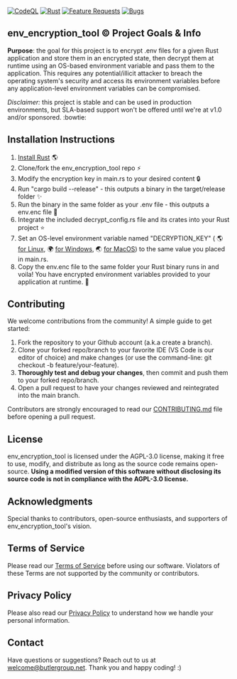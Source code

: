 [![CodeQL](https://github.com/butlergroup/env_encryption_tool/actions/workflows/github-code-scanning/codeql/badge.svg)](https://github.com/butlergroup/env_encryption_tool/actions/workflows/github-code-scanning/codeql)
[![Rust](https://github.com/butlergroup/env_encryption_tool/actions/workflows/rust.yml/badge.svg)](https://github.com/butlergroup/env_encryption_tool/actions/workflows/rust.yml)
[![Feature Requests](https://img.shields.io/github/issues/butlergroup/env_encryption_tool/feature-request.svg)](https://github.com/butlergroup/env_encryption_tool/issues?q=is%3Aopen+is%3Aissue+label%3Aenhancement)
[![Bugs](https://img.shields.io/github/issues/butlergroup/env_encryption_tool/bug.svg)](https://github.com/butlergroup/env_encryption_tool/issues?utf8=✓&q=is%3Aissue+is%3Aopen+label%3Abug)

## env_encryption_tool :copyright: Project Goals & Info

**Purpose**: the goal for this project is to encrypt .env files for a given Rust application and store them in an encrypted state, then decrypt them at runtime using an OS-based environment variable and pass them to the application. This requires any potential/illicit attacker to breach the operating system's security and access its environment variables before any application-level environment variables can be compromised. 

*Disclaimer:* this project is stable and can be used in production environments, but SLA-based support won't be offered until we're at v1.0 and/or sponsored. :bowtie:

## Installation Instructions

1. [Install Rust](https://rustup.rs/) :earth_americas:
2. Clone/fork the env_encryption_tool repo :zap:
3. Modify the encryption key in main.rs to your desired content :lock:
4. Run "cargo build --release" - this outputs a binary in the target/release folder :sparkles:
5. Run the binary in the same folder as your .env file - this outputs a env.enc file :confetti_ball:
6. Integrate the included decrypt_config.rs file and its crates into your Rust project :star:
7. Set an OS-level environment variable named "DECRYPTION_KEY" ( :earth_americas: [for Linux](https://stackoverflow.com/questions/45502996/how-to-set-environment-variable-in-linux-permanently), :earth_africa: [for Windows](https://phoenixnap.com/kb/windows-set-environment-variable), :earth_asia: [for MacOS](https://stackoverflow.com/questions/65597552/how-exactly-to-set-up-and-use-environment-variables-on-a-mac)) to the same value you placed in main.rs. 
8. Copy the env.enc file to the same folder your Rust binary runs in and voila! You have encrypted environment variables provided to your application at runtime. :tada:

## Contributing

We welcome contributions from the community! A simple guide to get started:

1. Fork the repository to your Github account (a.k.a create a branch). 
2. Clone your forked repo/branch to your favorite IDE (VS Code is our editor of choice) and make changes (or use the command-line: git checkout -b feature/your-feature).
3. **Thoroughly test and debug your changes**, then commit and push them to your forked repo/branch.
4. Open a pull request to have your changes reviewed and reintegrated into the main branch.

Contributors are strongly encouraged to read our [CONTRIBUTING.md](https://github.com/butlergroup/env_encryption_tool/blob/main/CONTRIBUTING.md) file before opening a pull request. 

## License

env_encryption_tool is licensed under the AGPL-3.0 license, making it free to use, modify, and distribute as long as the source code remains open-source. **Using a modified version of this software without disclosing its source code is not in compliance with the AGPL-3.0 license.**

## Acknowledgments

Special thanks to contributors, open-source enthusiasts, and supporters of env_encryption_tool's vision.

## Terms of Service

Please read our [Terms of Service](https://github.com/butlergroup/env_encryption_tool/blob/main/terms-of-service.md) before using our software. Violators of these Terms are not supported by the community or contributors.

## Privacy Policy

Please also read our [Privacy Policy](https://github.com/butlergroup/env_encryption_tool/blob/main/privacy-policy.md) to understand how we handle your personal information. 

## Contact

Have questions or suggestions? Reach out to us at welcome@butlergroup.net. Thank you and happy coding! :)
